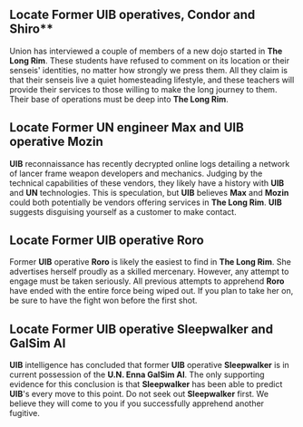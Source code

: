 ## Locate Former UIB operatives, **Condor** and **Shiro****

Union has interviewed a couple of members of a new dojo started in **The Long Rim**. These students have refused to comment on its location or their senseis' identities, no matter how strongly we press them. All they claim is that their senseis live a quiet homesteading lifestyle, and these teachers will provide their services to those willing to make the long journey to them. Their base of operations must be deep into **The Long Rim**. 

## Locate Former UN engineer **Max** and UIB operative **Mozin**

**UIB** reconnaissance has recently decrypted online logs detailing a network of lancer frame weapon developers and mechanics. Judging by the technical capabilities of these vendors, they likely have a history with **UIB** and **UN** technologies. This is speculation, but **UIB** believes **Max** and **Mozin** could both potentially be vendors offering services in **The Long Rim**. **UIB** suggests disguising yourself as a customer to make contact.

## Locate Former UIB operative **Roro**

Former **UIB** operative **Roro** is likely the easiest to find in **The Long Rim**. She advertises herself proudly as a skilled mercenary. However, any attempt to engage must be taken seriously. All previous attempts to apprehend **Roro** have ended with the entire force being wiped out. If you plan to take her on, be sure to have the fight won before the first shot.

## Locate Former UIB operative **Sleepwalker** and GalSim AI

**UIB** intelligence has concluded that former **UIB** operative **Sleepwalker** is in current possession of the **U.N. Enna GalSim AI**. The only supporting evidence for this conclusion is that **Sleepwalker** has been able to predict **UIB**'s every move to this point. Do not seek out **Sleepwalker** first. We believe they will come to you if you successfully apprehend another fugitive.